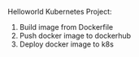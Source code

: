 Helloworld Kubernetes Project:

1. Build image from Dockerfile
2. Push docker image to dockerhub
3. Deploy docker image to k8s
